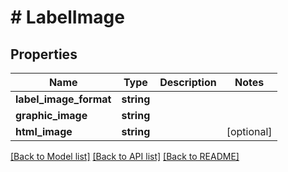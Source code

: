 # # LabelImage

## Properties

Name | Type | Description | Notes
------------ | ------------- | ------------- | -------------
**label_image_format** | **string** |  |
**graphic_image** | **string** |  |
**html_image** | **string** |  | [optional]

[[Back to Model list]](../../README.md#models) [[Back to API list]](../../README.md#endpoints) [[Back to README]](../../README.md)
